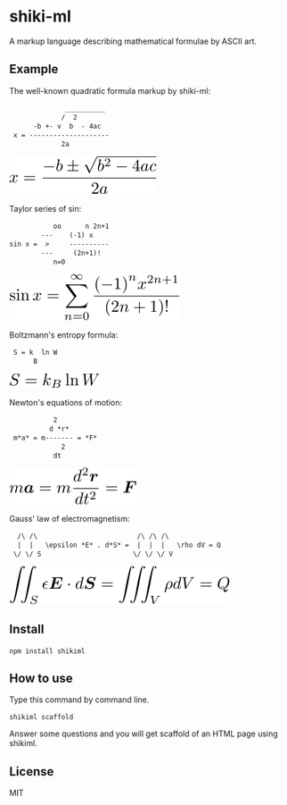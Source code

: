 # shiki-ml
A markup language describing mathematical formulae by ASCII art.

## Example
The well-known quadratic formula markup by shiki-ml:
```
              __________
             /  2
      -b +- v  b  - 4ac
 x = --------------------
             2a
```

![tex](img/README.0001.png)

Taylor series of sin:
```
           oo      n 2n+1
        ---    (-1) x
sin x =  >     ----------
        ---     (2n+1)!
           n=0
```

![tex](img/README.0002.png)

Boltzmann's entropy formula:
```
 S = k  ln W
      B
```

![tex](img/README.0003.png)

Newton's equations of motion:
```
           2
          d *r*
 m*a* = m------- = *F*
             2
           dt
```

![tex](img/README.0004.png)

Gauss' law of electromagnetism:
```
  /\ /\                         /\ /\ /\
  |  |   \epsilon *E* . d*S* =  |  |  |   \rho dV = Q
 \/ \/ S                       \/ \/ \/ V
```

![tex](img/README.0005.png)

## Install
```
npm install shikiml
```

## How to use
Type this command by command line.
```
shikiml scaffold
```

Answer some questions and you will get scaffold of an HTML page using shikiml.

## License
MIT

